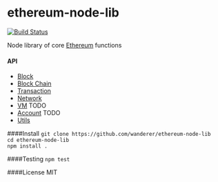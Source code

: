 ethereum-node-lib 
===========
[![Build Status](https://travis-ci.org/wanderer/ethereum-node-lib.svg?branch=master)](https://travis-ci.org/wanderer/ethereum-node-lib)

Node library of core [Ethereum](http://Ethereum.org) functions

#### API
 - [Block](https://github.com/wanderer/ethereum-node-lib/wiki/API-Block)
 - [Block Chain](https://github.com/wanderer/ethereum-node-lib/wiki/API-Blockchain)
 - [Transaction](https://github.com/wanderer/ethereum-node-lib/wiki/API-transaction)
 - [Network](https://github.com/wanderer/ethereum-node-lib/wiki/API-Network)
 - [VM]() TODO
 - [Account]() TODO
 - [Utils]()
 
####Install
`git clone https://github.com/wanderer/ethereum-node-lib`   
`cd ethereum-node-lib`   
`npm install .`

####Testing
`npm test`

####License
MIT
